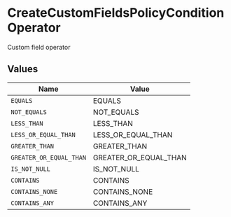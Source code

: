 # CreateCustomFieldsPolicyConditionOperator

Custom field operator


## Values

| Name                    | Value                   |
| ----------------------- | ----------------------- |
| `EQUALS`                | EQUALS                  |
| `NOT_EQUALS`            | NOT_EQUALS              |
| `LESS_THAN`             | LESS_THAN               |
| `LESS_OR_EQUAL_THAN`    | LESS_OR_EQUAL_THAN      |
| `GREATER_THAN`          | GREATER_THAN            |
| `GREATER_OR_EQUAL_THAN` | GREATER_OR_EQUAL_THAN   |
| `IS_NOT_NULL`           | IS_NOT_NULL             |
| `CONTAINS`              | CONTAINS                |
| `CONTAINS_NONE`         | CONTAINS_NONE           |
| `CONTAINS_ANY`          | CONTAINS_ANY            |